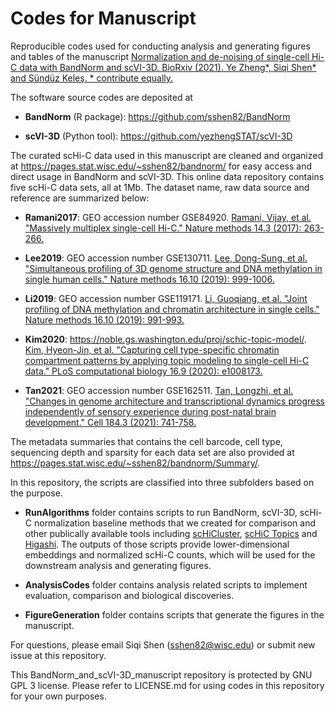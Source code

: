 # Codes for Manuscript

Reproducible codes used for conducting analysis and generating figures and tables of the manuscript [Normalization and de-noising of single-cell Hi-C data with BandNorm and scVI-3D. BioRxiv (2021). Ye Zheng*, Siqi Shen* and Sündüz Keleş. * contribute equally.](https://www.biorxiv.org/content/10.1101/2021.03.10.434870v1)

The software source codes are deposited at

- **BandNorm** (R package): https://github.com/sshen82/BandNorm

- **scVI-3D** (Python tool): https://github.com/yezhengSTAT/scVI-3D

The curated scHi-C data used in this manuscript are cleaned and organized at https://pages.stat.wisc.edu/~sshen82/bandnorm/ for easy access and direct usage in BandNorm and scVI-3D. This online data repository contains five scHi-C data sets, all at 1Mb. The dataset name, raw data source and reference are summarized below:

- **Ramani2017**: GEO accession number GSE84920. [Ramani, Vijay, et al. "Massively multiplex single-cell Hi-C." Nature methods 14.3 (2017): 263-266.](https://www.nature.com/articles/nmeth.4155)

- **Lee2019**: GEO accession number GSE130711. [Lee, Dong-Sung, et al. "Simultaneous profiling of 3D genome structure and DNA methylation in single human cells." Nature methods 16.10 (2019): 999-1006.](https://www.nature.com/articles/s41592-019-0547-z)

- **Li2019**: GEO accession number GSE119171. [Li, Guoqiang, et al. "Joint profiling of DNA methylation and chromatin architecture in single cells." Nature methods 16.10 (2019): 991-993.](https://www.nature.com/articles/s41592-019-0502-z)

- **Kim2020**: https://noble.gs.washington.edu/proj/schic-topic-model/. [Kim, Hyeon-Jin, et al. "Capturing cell type-specific chromatin compartment patterns by applying topic modeling to single-cell Hi-C data." PLoS computational biology 16.9 (2020): e1008173.](https://journals.plos.org/ploscompbiol/article?id=10.1371/journal.pcbi.1008173)

- **Tan2021**: GEO accession number GSE162511. [Tan, Longzhi, et al. "Changes in genome architecture and transcriptional dynamics progress independently of sensory experience during post-natal brain development." Cell 184.3 (2021): 741-758.](https://www.sciencedirect.com/science/article/pii/S0092867420317542)

The metadata summaries that contains the cell barcode, cell type, sequencing depth and sparsity for each data set are also provided at https://pages.stat.wisc.edu/~sshen82/bandnorm/Summary/.

In this repository, the scripts are classified into three subfolders based on the purpose. 

- **RunAlgorithms** folder contains scripts to run BandNorm, scVI-3D, scHi-C normalization baseline methods that we created for comparison and other publically available tools including [scHiCluster](https://github.com/zhoujt1994/scHiCluster), [scHiC Topics](https://github.com/khj3017/schic-topic-model) and [Higashi](https://github.com/ma-compbio/Higashi). The outputs of those scripts provide lower-dimensional embeddings and normalized scHi-C counts, which will be used for the downstream analysis and generating figures.

- **AnalysisCodes** folder contains analysis related scripts to implement evaluation, comparison and biological discoveries.

- **FigureGeneration** folder contains scripts that generate the figures in the manuscript.

For questions, please email Siqi Shen (sshen82@wisc.edu) or submit new issue at this repository.

This BandNorm_and_scVI-3D_manuscript repository is protected by GNU GPL 3 license. Please refer to LICENSE.md for using codes in this repository for your own purposes.
